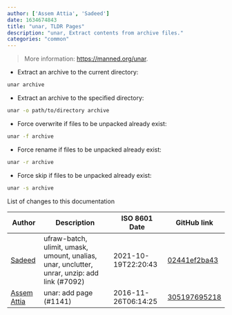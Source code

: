 ```yaml
---
author: ['Assem Attia', 'Sadeed']
date: 1634674843
title: "unar, TLDR Pages"
description: "unar, Extract contents from archive files."
categories: "common"
---
```

> More information: <https://manned.org/unar>.

- Extract an archive to the current directory:

```bash
unar archive
```

- Extract an archive to the specified directory:

```bash
unar -o path/to/directory archive
```

- Force overwrite if files to be unpacked already exist:

```bash
unar -f archive
```

- Force rename if files to be unpacked already exist:

```bash
unar -r archive
```

- Force skip if files to be unpacked already exist:

```bash
unar -s archive
```
List of changes to this documentation


Author | Description | ISO 8601 Date | GitHub link
------|-----|-----|-----
[Sadeed](mailto:sadeeedw@gmail.com) | ufraw-batch, ulimit, umask, umount, unalias, unar, unclutter, unrar, unzip: add link (#7092) | 2021-10-19T22:20:43 | [02441ef2ba43](https://github.com/tldr-pages/tldr/commit/02441ef2ba43268b294d2148ff1c7aa439a2d9ec)
[Assem Attia](mailto:assem.m.ahmad@gmail.com) | unar: add page (#1141) | 2016-11-26T06:14:25 | [305197695218](https://github.com/tldr-pages/tldr/commit/305197695218f4ee73a6b289554a2f2cd14adf4e)

